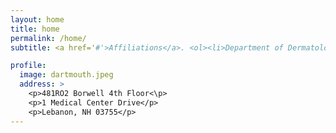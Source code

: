 ```yaml
---
layout: home
title: home
permalink: /home/
subtitle: <a href='#'>Affiliations</a>. <ol><li>Department of Dermatology, Dartmouth Hitchcock Medical Center, Lebanon, New Hampshire, USA.</li><li>Department of Epidemiology, Geisel School of Medicine at Dartmouth, Lebanon, New Hampshire, USA.</li><li>Program in Quantitative Biomedical Sciences, Geisel School of Medicine at Dartmouth, Lebanon, New Hampshire, USA.</li><li>NCCC Cancer Population Sciences Member.</li></ol>

profile:
  image: dartmouth.jpeg
  address: >
    <p>481RO2 Borwell 4th Floor<\p>
    <p>1 Medical Center Drive</p>
    <p>Lebanon, NH 03755</p>
---
```

